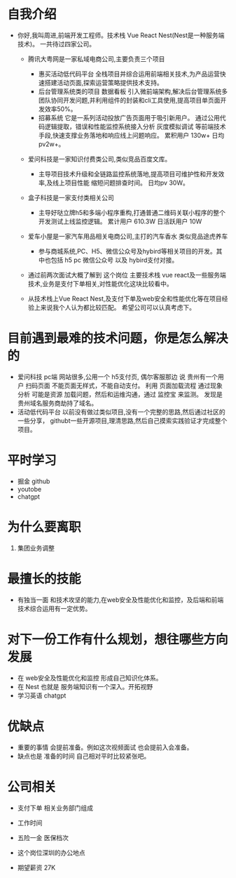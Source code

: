 # 自我介绍
* 你好,我叫周进,前端开发工程师。技术栈 Vue  React Nest(Nest是一种服务端技术)。 一共待过四家公司。
    - 腾讯大粤网是一家私域电商公司,主要负责三个项目
        - 惠买活动低代码平台 全栈项目并综合运用前端相关技术,为产品运营快速搭建活动页面,探索运营策略提供技术支持。 
        - 后台管理系统类的项目 数据看板  引入微前端架构,解决后台管理系统多团队协同开发问题,并利用组件的封装和cli工具使用,提高项目单页面开发效率50%。
        -  招募系统  它是一系列活动投放广告页面用于吸引新用户。 通过公用代码逻辑提取，错误和性能监控系统接入分析 灰度模拟调试 等前端技术手段,快速支撑业务落地和响应线上问题响应。 累积用户 130w+ 日均pv2w+。
    - 爱问科技是一家知识付费类公司,类似竞品百度文库。
       - 主导项目技术升级和全链路监控系统落地,提高项目可维护性和开发效率,及线上项目性能 缩短问题排查时间。 日均pv 30W。
    - 盒子科技是一家支付类相关公司
        - 主导好哒立牌h5和多端小程序重构,打通普通二维码关联小程序的整个开发测试上线监控逻辑。 累计用户 610.3W 日活跃用户 10W
    - 爱车小屋是一家汽车用品相关电商公司,主打的汽车香水  类似竞品途虎养车
        - 参与商城系统,PC、H5、微信公众号及hybird等相关项目的开发。其中也包括 h5 pc 微信公众号 以及 hybird支付对接。

    - 通过前两次面试大概了解到 这个岗位 主要技术栈 vue react及一些服务端技术,业务是支付下单相关,对性能优化这块比较看中。
    - 从技术栈上Vue  React Nest,及支付下单及web安全和性能优化等在项目经验上来说我个人认为都比较匹配。 希望公司可以认真考虑下。


# 目前遇到最难的技术问题，你是怎么解决的
* 爱问科技 pc端 网站很多,公用一个 h5支付页, 偶尔客服那边 说 贵州有一个用户 扫码页面 不能页面无样式，不能自动支付。 利用 页面加载流程 通过现象 分析 可能是资源 加载问题，然后和运维沟通，通过 监控宝 来监测。 发现是 贵州域名服务商劫持了域名。
* 活动低代码平台  以前没有做过类似项目,没有一个完整的思路,然后通过社区的一些分享， githubt一些开源项目,理清思路,然后自己摸索实践验证才完成整个项目。
# 平时学习 
* 掘金 github
* youtobe
* chatgpt
# 为什么要离职
1. 集团业务调整
# 最擅长的技能
* 有独当一面 和技术攻坚的能力,在web安全及性能优化和监控，及后端和前端技术综合运用有一定优势。
# 对下一份工作有什么规划，想往哪些方向发展
* 在 web安全及性能优化和监控 形成自己知识化体系。
* 在 Nest 也就是 服务端知识有一个深入。开拓视野
* 学习英语 chatgpt
# 优缺点
* 重要的事情 会提前准备。例如这次视频面试 也会提前入会准备。
* 缺点也是 准备的时间 自己相对平时比较紧张吧。
# 公司相关
* 支付下单 相关业务部门组成
* 工作时间
* 五险一金 医保档次
* 这个岗位深圳的办公地点

* 期望薪资 27K